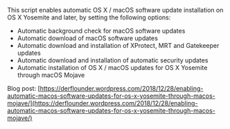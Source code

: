 This script enables automatic OS X / macOS software update installation on OS X Yosemite and later, by setting the following options:

* Automatic background check for macOS software updates
* Automatic download of macOS software updates
* Automatic download and installation of XProtect, MRT and Gatekeeper updates
* Automatic download and installation of automatic security updates
* Automatic installation of OS X / macOS updates for OS X Yosemite through macOS Mojave

Blog post: [https://derflounder.wordpress.com/2018/12/28/enabling-automatic-macos-software-updates-for-os-x-yosemite-through-macos-mojave/](https://derflounder.wordpress.com/2018/12/28/enabling-automatic-macos-software-updates-for-os-x-yosemite-through-macos-mojave/)